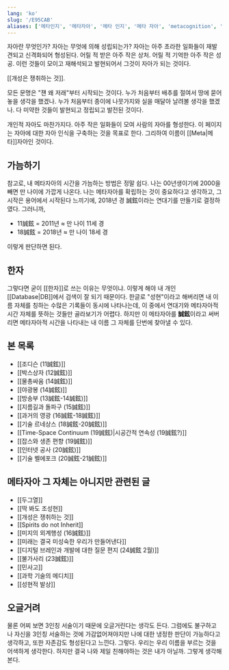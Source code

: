 ```yaml
---
lang: 'ko'
slug: '/E95CAB'
aliases: ['메타인지', '메타자아', '메타 인지', '메타 자아', 'metacognition', 'meta-cognition', 'meta cognition', '성현']
---
```


자아란 무엇인가?
자아는 무엇에 의해 성립되는가?
자아는 아주 초라한 일화들이 재발견되고 신격화되어 형성된다.
어릴 적 받은 아주 작은 상처.
어릴 적 기억한 아주 작은 성공.
이런 것들이 모이고 재해석되고 발현되어서 그것이 자아가 되는 것이다.

[[개성은 쟁취하는 것]].

모든 문명은 "쟨 왜 저래"부터 시작되는 것이다.
누가 처음부터 배추를 절여서 땅에 묻어놓을 생각을 했겠나.
누가 처음부터 종이에 나뭇가지와 실을 매달아 날려볼 생각을 했겠나.
다 미약한 것들이 발현되고 정립되고 발전된 것이다.

개인적 자아도 마찬가지다.
아주 작은 일화들이 모여 사람의 자아를 형성한다.
이 페이지는 자아에 대한 자아 인식을 구축하는 것을 목표로 한다.
그리하여 이름이 [[Meta|메타]]자아인 것이다.

## 가늠하기

참고로, 내 메타자아의 시간을 가늠하는 방법은 정말 쉽다.
나는 00년생이기에 2000을 빼면 만 나이에 가깝게 나온다.
나는 메타자아를 확립하는 것이 중요하다고 생각하고,
그 시작은 용어에서 시작된다 느끼기에,
2018년 경 誠鉉이라는 연대기를 만들기로 결정하였다.
그러니까,

- 11誠鉉 = 2011년 ≈ 만 나이 11세 경
- 18誠鉉 = 2018년 ≈ 만 나이 18세 경

이렇게 판단하면 된다.

## 한자

그렇다면 굳이 [[한자]]로 쓰는 이유는 무엇이냐.
이렇게 해야 내 개인 [[Database|DB]]에서 검색이 잘 되기 때문이다.
한글로 "성현"이라고 해버리면 내 이름 자체를 칭하는 수많은 기록들이 동시에 나타나는데,
이 중에서 연대기와 메타자아적 시간 자체를 뜻하는 것들만 골라보기가 어렵다.
하지만 이 메타자아를 **誠鉉**이라고 써버리면 메타자아적 시간을 나타내는 내 이름 그 자체를 단번에 찾아낼 수 있다.

## 본 목록

- [[조디슨 (11誠鉉)]]
- [[박스상자 (12誠鉉)]]
- [[물총싸움 (14誠鉉)]]
- [[야광봉 (14誠鉉)]]
- [[방송부 (13誠鉉-14誠鉉)]]
- [[지름길과 돌파구 (15誠鉉)]]
- [[과거의 영광 (16誠鉉-18誠鉉)]]
- [[기술 르네상스 (18誠鉉-20誠鉉)]]
- [[Time-Space Continuum (19誠鉉)|시공간적 연속성 (19誠鉉?)]]
- [[잡스와 생존 편향 (19誠鉉)]]
- [[인터넷 공사 (20誠鉉)]]
- [[기술 벨에포크 (20誠鉉-21誠鉉)]]

## 메타자아 그 자체는 아니지만 관련된 글

- [[두그열]]
- [[딱 봐도 조성현]]
- [[개성은 쟁취하는 것]]
- [[Spirits do not Inherit]]
- [[미지의 외계행성 (16誠鉉)]]
- [[미래는 결국 미성숙한 우리가 만들어낸다]]
- [[디지털 브레인과 개발에 대한 질문 편지 (24誠鉉 2월)]]
- [[불가사리 (23誠鉉)]]
- [[민사고]]
- [[과학 기술의 메디치]]
- [[성현적 발상]]

## 오글거려

물론 어찌 보면 3인칭 서술이기 때문에 오글거린다는 생각도 든다.
그럼에도 불구하고 나 자신을 3인칭 서술하는 것에 가감없어져야지만
나에 대한 냉정한 판단이 가능하다고 생각하고, 또한 자존감도 형성된다고 느낀다.
그렇다. 우리는 우리 이름을 부르는 것을 어색하게 생각한다.
하지만 결국 나와 제일 친해야하는 것은 내가 아닐까. 그렇게 생각해본다.
